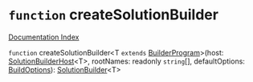 # `function` createSolutionBuilder

[Documentation Index](../README.md)

`function` createSolutionBuilder\<T `extends` [BuilderProgram](../interface.BuilderProgram/README.md)>(host: [SolutionBuilderHost](../interface.SolutionBuilderHost/README.md)\<T>, rootNames: readonly `string`\[], defaultOptions: [BuildOptions](../interface.BuildOptions/README.md)): [SolutionBuilder](../interface.SolutionBuilder/README.md)\<T>

